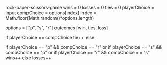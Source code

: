 rock-paper-scissors-game
wins = 0
losses = 0
ties = 0
playerChoice = input
compChoice = options[index]
index = Math.floor(Math.random()*options.length)

options = ["p", "s", "r"]
outcomes [win, ties, loss]




if playerChoice == compChoice
    tie++
else

if playerChoice == "p" && compChoice == "r"
    or if playerChoice == "s" && compChoice == "p"
    or if playerChoice == "r" && compChoice == "s"
    wins++
    else losses++
